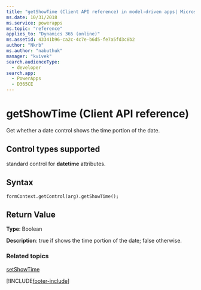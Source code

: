 ```yaml
---
title: "getShowTime (Client API reference) in model-driven apps| MicrosoftDocs"
ms.date: 10/31/2018
ms.service: powerapps
ms.topic: "reference"
applies_to: "Dynamics 365 (online)"
ms.assetid: 43341b96-ca2c-4c7e-b6d5-fe7a5fd3c8b2
author: "Nkrb"
ms.author: "nabuthuk"
manager: "kvivek"
search.audienceType: 
  - developer
search.app: 
  - PowerApps
  - D365CE
---
```

# getShowTime (Client API reference)



Get whether a date control shows the time portion of the date. 

## Control types supported

standard control for **datetime** attributes.

## Syntax

`formContext.getControl(arg).getShowTime();`

## Return Value

**Type**: Boolean

**Description**: true if shows the time portion of the date; false otherwise.

### Related topics

[setShowTime](setShowTime.md)



[!INCLUDE[footer-include](../../../../../includes/footer-banner.md)]